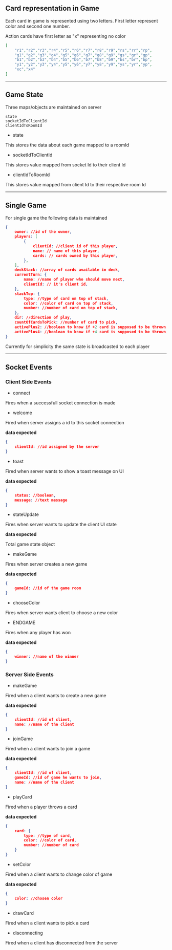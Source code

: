 ## Card representation in Game

Each card in game is represented using two letters. First letter represent color and second one number.

Action cards have first letter as "x" representing no color

```json
[
	"r1","r2","r3","r4","r5","r6","r7","r8","r9","rs","rr","rp",
    "g1","g2","g3","g4","g5","g6","g7","g8","g9","gs","gr","gp",
	"b1","b2","b3","b4","b5","b6","b7","b8","b9","bs","br","bp",
	"y1","y2","y3","y4","y5","y6","y7","y8","y9","ys","yr","yp",
	"xc","x4"
]
```

---

## Game State

Three maps/objects are maintained on server

    state
    socketIdToClientId
    clientIdToRoomId

- state

This stores the data about each game mapped to a roomId

- socketIdToClientId

This stores value mapped from socket Id to their client Id

- clientIdToRoomId

This stores value mapped from client Id to their respective room Id

---
## Single Game

For single game the following data is maintained

```json
{
    owner: //id of the owner,
    players: [
        {
            clientId: //client id of this player,
            name: // name of this player,
            cards: // cards owned by this player,
        },
    ],
    deckStack: //array of cards available in deck,
    currentTurn: {
        name: //name of player who should move next,
        clientId: // it's client id,
    },
    stackTop: {
        type: //type of card on top of stack,
        color: //color of card on top of stack,
        number: //number of card on top of stack,
    },
    dir: //direction of play,
    countOfCardsToPick: //number of card to pick,
    activePlus2: //boolean to know if +2 card is supposed to be thrown,
    activePlus4: //boolean to know if +4 card is supposed to be thrown,
}
```

Currently for simplicity the same state is broadcasted to each player

---
## Socket Events

### Client Side Events

- connect

Fires when a successfull socket connection is made

- welcome 

Fired when server assigns a id to this socket connection

**data expected**
```json
{
    clientId: //id assigned by the server
}
```

- toast

Fired when server wants to show a toast message on UI

**data expected**
```json
{
    status: //boolean,
    message: //text message
}

```
- stateUpdate

Fires when server wants to update the client UI state

**data expected**

Total game state object
- makeGame

Fires when server creates a new game

**data expected**

```json
{
    gameId: //id of the game room
}
```

- chooseColor

Fires when server wants client to choose a new color

- ENDGAME

Fires when any player has won

**data expected**
```json
{
    winner: //name of the winner
}
```
### Server Side Events

- makeGame

Fired when a client wants to create a new game

**data expected**
```json
{
    clientId: //id of client,
    name: //name of the client
}
```

- joinGame

Fired when a client wants to join a game

**data expected**
```json
{
    clientId: //id of client,
    gameId: //id of game he wants to join,
    name: //name of the client
}
```

- playCard

Fired when a player throws a card

**data expected**
```json
{
    card: {
        type: //type of card,
        color: //color of card,
        number: //number of card
    }
}
```

- setColor

Fired when a client wants to change color of game

**data expected**
```json
{
    color: //chosen color
}
```

- drawCard

Fired when a client wants to pick a card

- disconnecting

Fired when a client has disconnected from the server